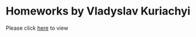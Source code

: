 # Homeworks by Vladyslav Kuriachyi

Please click [here](https://vladyslavkuriachyi.github.io/myhomework128/) to view